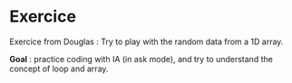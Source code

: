 # Exercice
Exercice from Douglas : Try to play with the random data from a 1D array.

**Goal** : practice coding with IA (in ask mode), and try to understand the concept of loop and array.